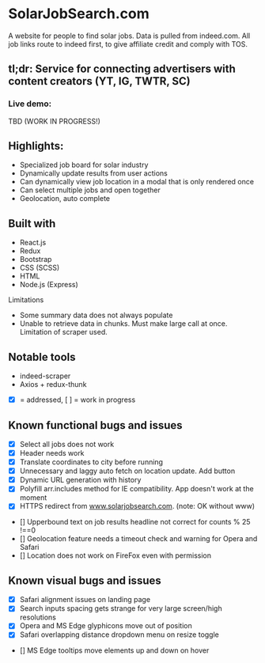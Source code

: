 # SolarJobSearch.com

A website for people to find solar jobs. Data is pulled from indeed.com. All job links
route to indeed first, to give affiliate credit and comply with TOS.

## tl;dr: Service for connecting advertisers with content creators (YT, IG, TWTR, SC)

### Live demo: 
TBD (WORK IN PROGRESS!)

## Highlights:
* Specialized job board for solar industry
* Dynamically update results from user actions
* Can dynamically view job location in a modal that is only rendered once
* Can select multiple jobs and open together
* Geolocation, auto complete

## Built with
* React.js
* Redux
* Bootstrap
* CSS (SCSS)
* HTML
* Node.js (Express)


Limitations
* Some summary data does not always populate
* Unable to retrieve data in chunks. Must make large call at once. Limitation of scraper used.

## Notable tools
* indeed-scraper
* Axios + redux-thunk


- [x] = addressed, [ ] = work in progress
## Known functional bugs and issues
- [x] Select all jobs does not work
- [x] Header needs work
- [x] Translate coordinates to city before running
- [x] Unnecessary and laggy auto fetch on location update. Add button
- [x] Dynamic URL generation with history
- [x] Polyfill arr.includes method for IE compatibility. App doesn't work at the moment
- [x] HTTPS redirect from www.solarjobsearch.com. (note: OK without www)
- [] Upperbound text on job results headline not correct for counts % 25 !==0
- [] Geolocation feature needs a timeout check and warning for Opera and Safari
- [] Location does not work on FireFox even with permission


## Known visual bugs and issues
- [x] Safari alignment issues on landing page
- [x] Search inputs spacing gets strange for very large screen/high resolutions
- [x] Opera and MS Edge glyphicons move out of position
- [x] Safari overlapping distance dropdown menu on resize toggle
- [] MS Edge tooltips move elements up and down on hover
